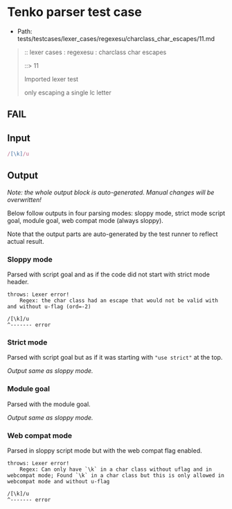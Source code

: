 # Tenko parser test case

- Path: tests/testcases/lexer_cases/regexesu/charclass_char_escapes/11.md

> :: lexer cases : regexesu : charclass char escapes
>
> ::> 11
>
> Imported lexer test
>
> only escaping a single lc letter

## FAIL

## Input

`````js
/[\k]/u
`````

## Output

_Note: the whole output block is auto-generated. Manual changes will be overwritten!_

Below follow outputs in four parsing modes: sloppy mode, strict mode script goal, module goal, web compat mode (always sloppy).

Note that the output parts are auto-generated by the test runner to reflect actual result.

### Sloppy mode

Parsed with script goal and as if the code did not start with strict mode header.

`````
throws: Lexer error!
    Regex: the char class had an escape that would not be valid with and without u-flag (ord=-2)

/[\k]/u
^------- error
`````

### Strict mode

Parsed with script goal but as if it was starting with `"use strict"` at the top.

_Output same as sloppy mode._

### Module goal

Parsed with the module goal.

_Output same as sloppy mode._

### Web compat mode

Parsed in sloppy script mode but with the web compat flag enabled.

`````
throws: Lexer error!
    Regex: Can only have `\k` in a char class without uflag and in webcompat mode; Found `\k` in a char class but this is only allowed in webcompat mode and without u-flag

/[\k]/u
^------- error
`````

